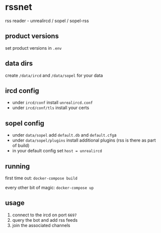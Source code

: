 # rssnet
rss reader - unrealircd / sopel / sopel-rss

## product versions
set product versions in `.env`

## data dirs
create `/data/ircd` and `/data/sopel` for your data

## ircd config
* under `ircd/conf`     install `unrealircd.conf`
* under `ircd/conf/tls` install your certs

## sopel config
* under `data/sopel` add `default.db` and `default.cfg`a
* under `data/sopel/plugins` install additional plugins (rss is there as part of build)
* in your default config set `host = unrealircd`

## running
first time out: `docker-compose build`

every other bit of magic: `docker-compose up` 

## usage
1. connect to the ircd on port `6697`
2. query the bot and add rss feeds
3. join the associated channels

